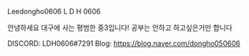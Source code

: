 Leedongho0606
L  D   H 0606

안녕하세요 대구에 사는 평범한 중3입니다!
공부는 안하고 하고싶은거만 합니다

DISCORD: LDH0606#7291
Blog: https://blog.naver.com/dongho050606
